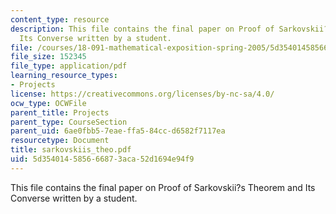 ```yaml
---
content_type: resource
description: This file contains the final paper on Proof of Sarkovskii?s Theorem and
  Its Converse written by a student.
file: /courses/18-091-mathematical-exposition-spring-2005/5d354014585666873aca52d1694e94f9_sarkovskiis_theo.pdf
file_size: 152345
file_type: application/pdf
learning_resource_types:
- Projects
license: https://creativecommons.org/licenses/by-nc-sa/4.0/
ocw_type: OCWFile
parent_title: Projects
parent_type: CourseSection
parent_uid: 6ae0fbb5-7eae-ffa5-84cc-d6582f7117ea
resourcetype: Document
title: sarkovskiis_theo.pdf
uid: 5d354014-5856-6687-3aca-52d1694e94f9
---
```

This file contains the final paper on Proof of Sarkovskii?s Theorem and Its Converse written by a student.